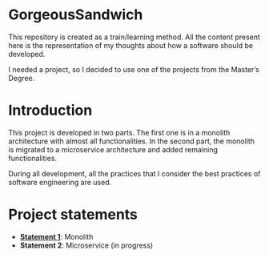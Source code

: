 # GorgeousSandwich

This repository is created as a train/learning method. All the content present here is the representation of my thoughts about how a software should be developed.

I needed a project, so I decided to use one of the projects from the Master’s Degree.

# Introduction
This project is developed in two parts. The first one is in a monolith architecture with almost all functionalities. In the second part, the monolith is migrated to a microservice architecture and added remaining functionalities.

During all development, all the practices that I consider the best practices of software engineering are used.

# Project statements
* [**Statement 1**](./docs/statement_1.md): Monolith
* **Statement 2**: Microservice (in progress)
